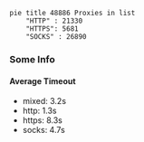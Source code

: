 
```mermaid
pie title 48886 Proxies in list
    "HTTP" : 21330
    "HTTPS": 5681
    "SOCKS" : 26890
```

### Some Info
#### Average Timeout

- mixed: 3.2s
- http: 1.3s
- https: 8.3s
- socks: 4.7s